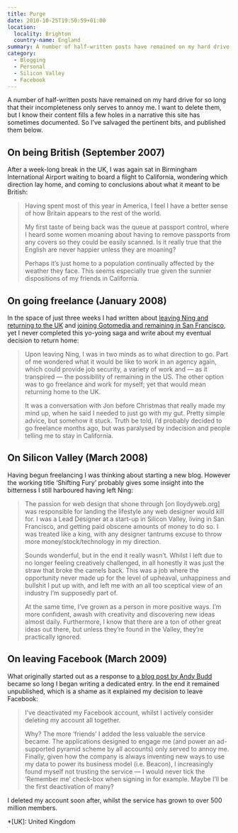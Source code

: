 ```yaml
---
title: Purge
date: 2010-10-25T19:50:59+01:00
location:
  locality: Brighton
  country-name: England
summary: A number of half-written posts have remained on my hard drive for so long that their incompleteness only serves to annoy me. So I’ve salvaged the pertinent bits and published them here.
category:
  - Blogging
  - Personal
  - Silicon Valley
  - Facebook
---
```

A number of half-written posts have remained on my hard drive for so long that their incompleteness only serves to annoy me. I want to delete them, but I know their content fills a few holes in a narrative this site has sometimes documented. So I’ve salvaged the pertinent bits, and published them below.

## On being British (September 2007)

After a week-long break in the UK, I was again sat in Birmingham International Airport waiting to board a flight to California, wondering which direction lay home, and coming to conclusions about what it meant to be British:

> Having spent most of this year in America, I feel I have a better sense of how Britain appears to the rest of the world.
>
> My first taste of being back was the queue at passport control, where I heard some women moaning about having to remove passports from any covers so they could be easily scanned. Is it really true that the English are never happier unless they are moaning?
>
> Perhaps it’s just home to a population continually affected by the weather they face. This seems especially true given the sunnier dispositions of my friends in California.

## On going freelance (January 2008)

In the space of just three weeks I had written about [leaving Ning and returning to the UK][1] and [joining Gotomedia and remaining in San Francisco][2], yet I never completed this yo-yoing saga and write about my eventual decision to return home:

> Upon leaving Ning, I was in two minds as to what direction to go. Part of me wondered what it would be like to work in an agency again, which could provide job security, a variety of work and — as it transpired — the possibility of remaining in the US. The other option was to go freelance and work for myself; yet that would mean returning home to the UK.
>
> It was a conversation with Jon before Christmas that really made my mind up, when he said I needed to just go with my gut. Pretty simple advice, but somehow it stuck. Truth be told, I’d probably decided to go freelance months ago, but was paralysed by indecision and people telling me to stay in California.

## On Silicon Valley (March 2008)

Having begun freelancing I was thinking about starting a new blog. However the working title ‘Shifting Fury’ probably gives some insight into the bitterness I still harboured having left Ning:

> The passion for web design that shone through [on lloydyweb.org] was responsible for landing the lifestyle any web designer would kill for. I was a Lead Designer at a start-up in Silicon Valley, living in San Francisco, and getting paid obscene amounts of money to do so. I was treated like a king, with any designer tantrums excuse to throw more money/stock/technology in my direction.
>
> Sounds wonderful, but in the end it really wasn’t. Whilst I left due to no longer feeling creatively challenged, in all honestly it was just the straw that broke the camels back. This was a job where the opportunity never made up for the level of upheaval, unhappiness and bullshit I put up with, and left me with an all too sceptical view of an industry I’m supposedly part of.
>
> At the same time, I’ve grown as a person in more positive ways. I’m more confident, awash with creativity and discovering new ideas almost daily. Furthermore, I know that there are a ton of other great ideas out there, but unless they’re found in the Valley, they’re practically ignored.

## On leaving Facebook (March 2009)

What originally started out as a response to [a blog post by Andy Budd][3] became so long I began writing a dedicated entry. In the end it remained unpublished, which is a shame as it explained my decision to leave Facebook:

> I’ve deactivated my Facebook account, whilst I actively consider deleting my account all together.
>
> Why? The more ‘friends’ I added the less valuable the service became. The applications designed to engage me (and power an ad-supported pyramid scheme by all accounts) only served to annoy me. Finally, given how the company is always inventing new ways to use my data to power its business model (i.e. Beacon), I increasingly found myself not trusting the service — I would never tick the ‘Remember me’ check-box when signing in for example. Maybe I’ll be the first deactivation of many?

I deleted my account soon after, whilst the service has grown to over 500 million members.

[1]: http://lloydyweb.paulrobertlloyd.com/blog/2007/10/goodbye_california
[2]: http://lloydyweb.paulrobertlloyd.com/blog/2007/11/gone_to_gotomedia
[3]: http://www.andybudd.com/archives/2009/03/why_friends_reu/

*[UK]: United Kingdom
